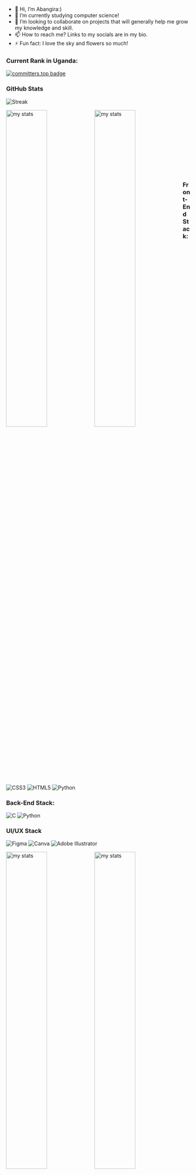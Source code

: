 - 👋 Hi, I’m Abangira:)
- 🌱 I’m currently studying computer science!
- 💞️ I’m looking to collaborate on projects that will generally help me grow my knowledge and skill.
- 📫 How to reach me? Links to my socials are in my bio.
- ⚡ Fun fact: I love the sky and flowers so much!

### Current Rank in Uganda:<br>
[![committers.top badge](https://user-badge.committers.top/uganda/abangiraekyomuhendo.svg)](https://user-badge.committers.top/uganda/abangiraekyomuhendo) 

<!--![](https://github-readme-streak-stats.herokuapp.com/?user=abangiraekyomuhendo&theme=dark&hide_border=true)<br/>-->
### GitHub Stats

![Streak](https://streak-stats.demolab.com?user=abangiraekyomuhendo&theme=transparent) 

<img  alt="my stats" align = "left" width = "47%" src ="https://github-readme-stats.vercel.app/api?username=abangiraekyomuhendo&bg_color=ffffff00&text_color=ffffff"/> 


<img  alt="my stats" align = "left" width = "47%" src ="https://github-readme-stats.vercel.app/api/top-langs/?username=abangiraekyomuhendo&layout=compact&bg_color=ffffff00&text_color=ffffff"/>


 <br></br> <br></br> <br></br> <br></br> <br></br>


### Front-End Stack:
![CSS3](https://img.shields.io/badge/css3-%231572B6.svg?style=for-the-badge&logo=css3&logoColor=white) ![HTML5](https://img.shields.io/badge/html5-%23E34F26.svg?style=for-the-badge&logo=html5&logoColor=white) ![Python](https://img.shields.io/badge/python-3670A0?style=for-the-badge&logo=python&logoColor=ffdd54)  

### Back-End Stack:
![C](https://img.shields.io/badge/c-%2300599C.svg?style=for-the-badge&logo=c&logoColor=white) ![Python](https://img.shields.io/badge/python-3670A0?style=for-the-badge&logo=python&logoColor=ffdd54) 

### UI/UX Stack
![Figma](https://img.shields.io/badge/Figma-F24E1E?style=for-the-badge&logo=figma&logoColor=white)  ![Canva](https://img.shields.io/badge/Canva-%2300C4CC.svg?&style=for-the-badge&logo=Canva&logoColor=white) ![Adobe Illustrator](https://img.shields.io/badge/Adobe%20Illustrator-FF9A00?style=for-the-badge&logo=adobe%20illustrator&logoColor=white)



<img  alt="my stats" align = "left" width = "47%" src ="https://github-readme-stats.vercel.app/api?username=abangiraekyomuhendo&bg_color=ffffff00&text_color=ffffff"/> 
<!---[![Abangira's GitHub stats](https://github-readme-stats.vercel.app/api?username=nimmusiima&show_icons=true)](https://github.com/nimmusiima/github-readme-stats)--->

<img  alt="my stats" align = "left" width = "47%" src ="https://github-readme-stats.vercel.app/api/top-langs/?username=abangiraekyomuhendo&layout=compact&bg_color=ffffff00&text_color=ffffff"/> 

<!---![](https://github-readme-stats.vercel.app/api?username=nimmusiima&theme=dark&hide_border=true&include_all_commits=false&count_private=false)<br/>
--->



<!---![](https://github-readme-stats.vercel.app/api/top-langs/?username=Trishia-K&theme=dark&hide_border=true&include_all_commits=false&count_private=false&layout=compact)--->

<!--![C](https://img.shields.io/badge/c-%2300599C.svg?style=for-the-badge&logo=c&logoColor=white) ![Python](https://img.shields.io/badge/python-3670A0?style=for-the-badge&logo=python&logoColor=ffdd54) ![CSS3](https://img.shields.io/badge/css3-%231572B6.svg?style=for-the-badge&logo=css3&logoColor=white) ![HTML5](https://img.shields.io/badge/html5-%23E34F26.svg?style=for-the-badge&logo=html5&logoColor=white)
--->

<!---[![Top Langs](https://github-readme-stats.vercel.app/api/top-langs/?username=nimmusiima&layout=compact)](https://github.com/nimmusiima/github-readme-stats)
--->

<!---
nimmusiima/nimmusiima is a ✨ special ✨ repository because its `README.md` (this file) appears on your GitHub profile.
You can click the Preview link to take a look at your changes.
--->
